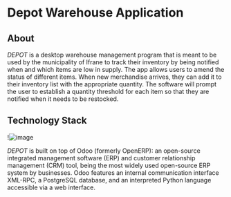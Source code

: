 # Depot Warehouse Application
## About
_DEPOT_ is a desktop warehouse management program that is meant to be used by the municipality of Ifrane to track their inventory by being notified when and which items are low in supply. The app allows users  to amend the status of different items. When new merchandise arrives, they can add it to their inventory list with the appropriate quantity. The software will prompt the user to establish a quantity threshold for each item so that they are notified when it needs to be restocked.
## Technology Stack
!![image](https://github.com/Yass149/warehouse-mana/assets/165481332/f2792a49-3c0f-4038-bc08-944b351ab444)

_DEPOT_ is built on top of Odoo (formerly OpenERP):
an open-source integrated management software (ERP) and customer relationship management (CRM) tool, being the most widely used open-source ERP system by businesses. Odoo features an internal communication interface XML-RPC, a PostgreSQL database, and an interpreted Python language accessible via a web interface.





